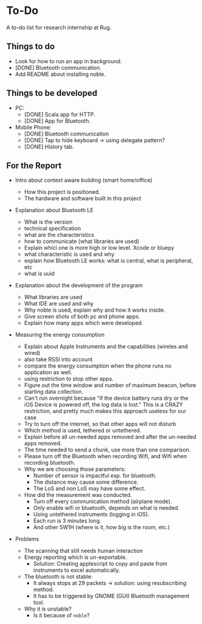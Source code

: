 To-Do
=====
A to-do list for research internship at Rug.

Things to do
------------
- Look for how to run an app in background.
- [DONE] Bluetooth communication.
- Add README about installing noble.

Things to be developed
----------------------
- PC:
	- [DONE] Scala app for HTTP.
	- [DONE] App for Bluetooth.
- Mobile Phone:
	- [DONE] Bluetooth communication
	- [DONE] Tap to hide keyboard -> using delegate pattern?
	- [DONE] History tab.
	
For the Report
--------------
- Intro about context aware building (smart home/office)
	- How this project is positioned.
	- The hardware and software built in this project
	
- Explanation about Bluetooth LE
	- What is the version
	- technical specification
	- what are the characteristics
	- how to communicate (what libraries are used)
	- Explain whici one is more high or low level. Xcode or bluepy
	- what characteristic is used and why
	- explain how Bluetooth LE works: what is central, what is peripheral, etc
	- what is uuid
	
- Explanation about the development of the program
	- What libraries are used
	- What IDE are used and why
	- Why noble is used, explain why and how it works inside.
	- Give screen shots of both pc and phone apps.
	- Explain how many apps which were developed.
	
- Measuring the energy consumption
	- Explain about Apple Instruments and the capabilities (wireles and wired)
	- also take RSSI into account
	- compare the energy consumption when the phone runs no application as well.
	- using restriction to stop other apps.
	- Figure out the time window and number of maximum beacon, before starting data collection.
	- Can't run overnight because "if the device battery runs dry or the iOS Device is powered off, the log data is lost." This is a CRAZY restriction, and pretty much makes this approach useless for our case 
	- Try to turn off the internet, so that other apps will not disturb
	- Which method is used, tethered or untethered.
	- Explain before all un-needed apps removed and after the un-needed apps removed.
	- The time needed to send a chunk, use more than one comparison.
	- Please turn off the Bluetooth when recording Wifi, and Wifi when recording bluetooth.
	- Why we are choosing those parameters:
		- Number of sensor is impactful esp. for bluetooth.
		- The distance may cause some difference.
		- The LoS and non LoS may have some effect.
	- How did the measurement was conducted.
		- Turn off every communication method (airplane mode).
		- Only enable wifi or bluetooth, depends on what is needed.
		- Using untethered instruments (logging in iOS).
		- Each run is 3 minutes long.
		- And other 5W1H (where is it, how big is the room, etc.)
	
- Problems
	- The scanning that still needs human interaction
	- Energy reporting which is un-exportable.	
		- Solution: Creating applescript to copy and paste from instruments to excel automatically.
	- The bluetooth is not stable:
		- It always stops at 29 packets -> solution: using resubscribing method.
		- It has to be triggered by GNOME (GUI) Bluetooth management tool.
	- Why it is unstable?
		- Is it because of `noble`?